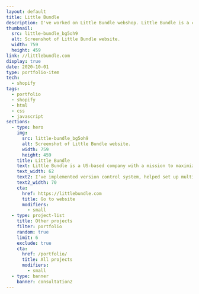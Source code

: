 ```yaml
---
layout: default
title: Little Bundle
description: I've worked on Little Bundle webshop. Little Bundle is a company with a mission to maximize children's' health by making high-quality formula easily accessible.
thumbnail:
  src: little-bundle_bg5oh9
  alt: Screenshot of Little Bundle website.
  width: 759
  height: 459
link: //littlebundle.com
display: true
date: 2020-10-01
type: portfolio-item
tech:
  - shopify
tags:
  - portfolio
  - shopify
  - html
  - css
  - javascript
sections:
  - type: hero
    img:
      src: little-bundle_bg5oh9
      alt: Screenshot of Little Bundle website.
      width: 759
      height: 459
    title: Little Bundle
    text: Little Bundle is a US-based company with a mission to maximize children's' health by making high-quality formula easily accessible, from the moment you’re ready to transition from or supplement breastfeeding.
    text_width: 62
    text2: I've implemented version control system, helped set up multiple instances for easier code delivery using Theme Kit, migrated content away from page builder, developed new Shopify features, and customized Shopify theme.
    text2_width: 70
    cta:
      href: https://littlebundle.com
      title: Go to website
      modifiers:
        - small
  - type: project-list
    title: Other projects
    filter: portfolio
    random: true
    limit: 6
    exclude: true
    cta:
      href: /portfolio/
      title: All projects
      modifiers:
        - small
  - type: banner
    banner: consultation2
---
```

